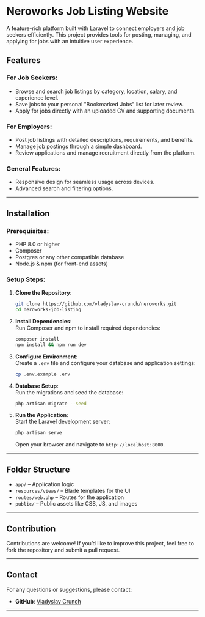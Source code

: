 
# Neroworks Job Listing Website  

A feature-rich platform built with Laravel to connect employers and job seekers efficiently. This project provides tools for posting, managing, and applying for jobs with an intuitive user experience.  

## Features  
### For Job Seekers:  
- Browse and search job listings by category, location, salary, and experience level.  
- Save jobs to your personal "Bookmarked Jobs" list for later review.  
- Apply for jobs directly with an uploaded CV and supporting documents.  

### For Employers:  
- Post job listings with detailed descriptions, requirements, and benefits.  
- Manage job postings through a simple dashboard.  
- Review applications and manage recruitment directly from the platform.   

### General Features:  
- Responsive design for seamless usage across devices.  
- Advanced search and filtering options.  
---

## Installation  

### Prerequisites:  
- PHP 8.0 or higher  
- Composer  
- Postgres or any other compatible database  
- Node.js & npm (for front-end assets)  

### Setup Steps:  

1. **Clone the Repository**:  
   ```bash  
   git clone https://github.com/vladyslav-crunch/neroworks.git  
   cd neroworks-job-listing  
   ```  

2. **Install Dependencies**:  
   Run Composer and npm to install required dependencies:  
   ```bash  
   composer install  
   npm install && npm run dev  
   ```  

3. **Configure Environment**:  
   Create a `.env` file and configure your database and application settings:  
   ```bash  
   cp .env.example .env  
   ```  

4. **Database Setup**:  
   Run the migrations and seed the database:  
   ```bash  
   php artisan migrate --seed  
   ```  

5. **Run the Application**:  
   Start the Laravel development server:  
   ```bash  
   php artisan serve  
   ```  
   Open your browser and navigate to `http://localhost:8000`.  

---

## Folder Structure  
- `app/` – Application logic  
- `resources/views/` – Blade templates for the UI  
- `routes/web.php` – Routes for the application  
- `public/` – Public assets like CSS, JS, and images  

---

## Contribution  
Contributions are welcome! If you’d like to improve this project, feel free to fork the repository and submit a pull request.  

---

## Contact  
For any questions or suggestions, please contact:  
- **GitHub**: [Vladyslav Crunch](https://github.com/vladyslav-crunch)  
---  
